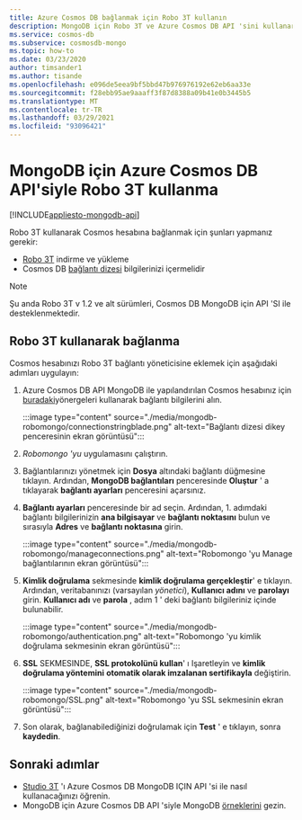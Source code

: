 ```yaml
---
title: Azure Cosmos DB bağlanmak için Robo 3T kullanın
description: MongoDB için Robo 3T ve Azure Cosmos DB API 'sini kullanarak Azure Cosmos DB nasıl bağlanacağınızı öğrenin
ms.service: cosmos-db
ms.subservice: cosmosdb-mongo
ms.topic: how-to
ms.date: 03/23/2020
author: timsander1
ms.author: tisande
ms.openlocfilehash: e096de5eea9bf5bbd47b976976192e62eb6aa33e
ms.sourcegitcommit: f28ebb95ae9aaaff3f87d8388a09b41e0b3445b5
ms.translationtype: MT
ms.contentlocale: tr-TR
ms.lasthandoff: 03/29/2021
ms.locfileid: "93096421"
---
```

# <a name="use-robo-3t-with-azure-cosmos-dbs-api-for-mongodb"></a>MongoDB için Azure Cosmos DB API'siyle Robo 3T kullanma
[!INCLUDE[appliesto-mongodb-api](includes/appliesto-mongodb-api.md)]

Robo 3T kullanarak Cosmos hesabına bağlanmak için şunları yapmanız gerekir:

* [Robo 3T](https://robomongo.org/) indirme ve yükleme
* Cosmos DB [bağlantı dizesi](connect-mongodb-account.md) bilgilerinizi içermelidir

> [!NOTE]
> Şu anda Robo 3T v 1.2 ve alt sürümleri, Cosmos DB MongoDB için API 'SI ile desteklenmektedir.

## <a name="connect-using-robo-3t"></a>Robo 3T kullanarak bağlanma

Cosmos hesabınızı Robo 3T bağlantı yöneticisine eklemek için aşağıdaki adımları uygulayın:

1. Azure Cosmos DB API MongoDB ile yapılandırılan Cosmos hesabınız için [buradaki](connect-mongodb-account.md)yönergeleri kullanarak bağlantı bilgilerini alın.

    :::image type="content" source="./media/mongodb-robomongo/connectionstringblade.png" alt-text="Bağlantı dizesi dikey penceresinin ekran görüntüsü":::
2. *Robomongo 'yu* uygulamasını çalıştırın.

3. Bağlantılarınızı yönetmek için **Dosya** altındaki bağlantı düğmesine tıklayın. Ardından, **MongoDB bağlantıları** penceresinde **Oluştur** ' a tıklayarak **bağlantı ayarları** penceresini açarsınız.

4. **Bağlantı ayarları** penceresinde bir ad seçin. Ardından, 1. adımdaki bağlantı bilgilerinizin **ana bilgisayar** ve **bağlantı noktasını** bulun ve sırasıyla **Adres** ve **bağlantı noktasına** girin.

    :::image type="content" source="./media/mongodb-robomongo/manageconnections.png" alt-text="Robomongo 'yu Manage bağlantılarının ekran görüntüsü":::
5. **Kimlik doğrulama** sekmesinde **kimlik doğrulama gerçekleştir**' e tıklayın. Ardından, veritabanınızı (varsayılan *yönetici*), **Kullanıcı adını** ve **parolayı** girin.
**Kullanıcı adı** ve **parola** , adım 1 ' deki bağlantı bilgileriniz içinde bulunabilir.

    :::image type="content" source="./media/mongodb-robomongo/authentication.png" alt-text="Robomongo 'yu kimlik doğrulama sekmesinin ekran görüntüsü":::
6. **SSL** SEKMESINDE, **SSL protokolünü kullan**' ı Işaretleyin ve **kimlik doğrulama yöntemini** **otomatik olarak imzalanan sertifikayla** değiştirin.

    :::image type="content" source="./media/mongodb-robomongo/SSL.png" alt-text="Robomongo 'yu SSL sekmesinin ekran görüntüsü":::
7. Son olarak, bağlanabilediğinizi doğrulamak için **Test** ' e tıklayın, sonra **kaydedin**.

## <a name="next-steps"></a>Sonraki adımlar

- [Studio 3T](mongodb-mongochef.md) 'ı Azure Cosmos DB MongoDB IÇIN API 'si ile nasıl kullanacağınızı öğrenin.
- MongoDB için Azure Cosmos DB API 'siyle MongoDB [örneklerini](mongodb-samples.md) gezin.
